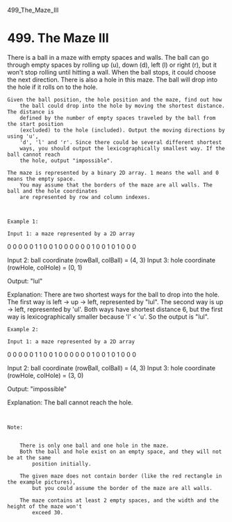 499_The_Maze_III
# 499. The Maze III

There is a ball in a maze with empty spaces and walls. The ball can go through empty
        spaces by rolling up (u), down (d), left (l) or right (r), but
        it won't stop rolling until hitting a wall. When the ball stops, it could choose the
        next direction. There is also a hole in this maze. The ball will drop into the hole
        if it rolls on to the hole.

    Given the ball position, the hole position and the maze, find out how
        the ball could drop into the hole by moving the shortest distance. The distance is
        defined by the number of empty spaces traveled by the ball from the start position
        (excluded) to the hole (included). Output the moving directions by using 'u',
        'd', 'l' and 'r'. Since there could be several different shortest
        ways, you should output the lexicographically smallest way. If the ball cannot reach
        the hole, output "impossible".

    The maze is represented by a binary 2D array. 1 means the wall and 0 means the empty space.
        You may assume that the borders of the maze are all walls. The ball and the hole coordinates
        are represented by row and column indexes.

     

    Example 1:

    Input 1: a maze represented by a 2D array

0 0 0 0 0
1 1 0 0 1
0 0 0 0 0
0 1 0 0 1
0 1 0 0 0

Input 2: ball coordinate (rowBall, colBall) = (4, 3)
Input 3: hole coordinate (rowHole, colHole) = (0, 1)

Output: "lul"

Explanation: There are two shortest ways for the ball to drop into the hole.
The first way is left -> up -> left, represented by "lul".
The second way is up -> left, represented by 'ul'.
Both ways have shortest distance 6, but the first way is lexicographically smaller because 'l' < 'u'. So the output is "lul".

    Example 2:

    Input 1: a maze represented by a 2D array

0 0 0 0 0
1 1 0 0 1
0 0 0 0 0
0 1 0 0 1
0 1 0 0 0

Input 2: ball coordinate (rowBall, colBall) = (4, 3)
Input 3: hole coordinate (rowHole, colHole) = (3, 0)

Output: "impossible"

Explanation: The ball cannot reach the hole.

     

    Note:

    
        There is only one ball and one hole in the maze.
        Both the ball and hole exist on an empty space, and they will not be at the same
            position initially.
        
        The given maze does not contain border (like the red rectangle in the example pictures),
            but you could assume the border of the maze are all walls.
        
        The maze contains at least 2 empty spaces, and the width and the height of the maze won't
            exceed 30.